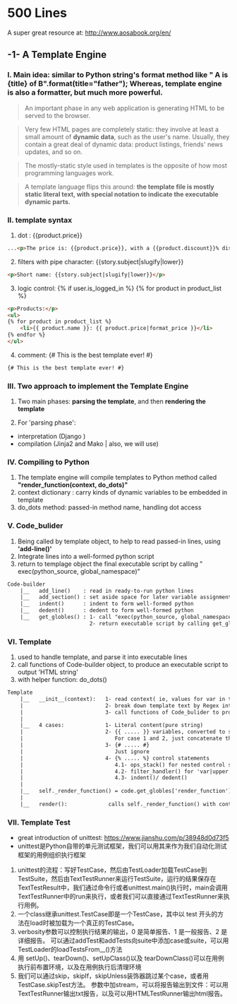 # 500 Lines
A super great resource at: http://www.aosabook.org/en/
## -1- A Template Engine

### I. Main idea: similar to Python string's **format method** like " A is {title} of B".format(title="father"); Whereas, **template engine** is also a formatter, but much more powerful.
> An important phase in any web application is generating HTML to be served to the browser.

> Very few HTML pages are completely static: they involve at least a small amount of __dynamic data__, such as the user's name. Usually, they contain a great deal of dynamic data: product listings, friends' news updates, and so on.

> The mostly-static style used in templates is the opposite of how most programming languages work.

> A template language flips this around: **the template file is mostly static literal text, with special notation to indicate the executable dynamic parts.**

### II. template syntax
1.  dot : {{product.price}}
```html
...<p>The price is: {{product.price}}, with a {{product.discount}}% discount.</p>
```
2. filters with pipe character:  {{story.subject|slugify|lower}}
```html
<p>Short name: {{story.subject|slugify|lower}}</p>
```
3. logic control: {% if user.is_logged_in %}  {% for product in product_list %}
```html
<p>Products:</p>
<ul>
{% for product in product_list %}
    <li>{{ product.name }}: {{ product.price|format_price }}</li>
{% endfor %}
</ul>
```
4. comment: {# This is the best template ever! #}
```html
{# This is the best template ever! #}
```
### III. Two approach to implement the Template Engine
1. Two main phases: **parsing the template**, and then **rendering the template**

2. For 'parsing phase':
- interpretation (Django )
- compilation (Jinja2 and Mako | also, we will use)


### IV. Compiling to Python
1. The template engine will compile templates to Python method called **"render_function(context, do_dots)"**
2. context dictionary : carry kinds of dynamic variables to be embedded in template
3. do_dots method: passed-in method name, handling dot access

### V. Code_bulider
1. Being called by template object, to help to read passed-in lines, using **'add-line()'**
2. Integrate lines into a well-formed python script
3. return to templage object the final executable script by calling " exec(python_source, global_namespace)"

```html
Code-builder
    |__   add_line()    : read in ready-to-run python lines
    |__   add_section() : set aside space for later variable assignment
    |__   indent()      : indent to form well-formed python
    |__   dedent()      : dedent to form well-formed python
    |__   get_globles() : 1- call "exec(python_source, global_namespace)"
                          2- return executable script by calling get_globles()['render_function']
```
### VI. Template
1. used to handle template, and parse it into executable lines
2. call functions of Code-builder object, to produce an executable script to output 'HTML string'
3. with helper function: do_dots()

```html
Template
    |__   __init__(context):   1- read context( ie, values for var in template )
    |                          2- break down template text by Regex into 4 cases
    |                          3- call functions of Code_bulider to produce HTML
    |
    |__   4 cases:             1- Literal content(pure string)
    |                          2- {{ ..... }} variables, converted to string
    |                             For case 1 and 2, just concatenate them;
    |                          3- {# ..... #}
    |                             Just ignore
    |                          4- {% ..... %} control statements
    |                             4.1- ops_stack() for nested control statements
    |                             4.2- filter_handler() for 'var|upper'
    |                             4.3- indent()/ dedent()
    |
    |__   self._render_function() = code.get_globles['render_function'];
    |
    |__   render():             calls self._render_function() with context param
```

### VII. Template Test

- great introduction of unittest: https://www.jianshu.com/p/38948d0d73f5
- unittest是Python自带的单元测试框架，我们可以用其来作为我们自动化测试框架的用例组织执行框架

1. unittest的流程：写好TestCase，然后由TestLoader加载TestCase到TestSuite，然后由TextTestRunner来运行TestSuite，运行的结果保存在TextTestResult中，我们通过命令行或者unittest.main()执行时，main会调用TextTestRunner中的run来执行，或者我们可以直接通过TextTestRunner来执行用例。
2. 一个class继承unittest.TestCase即是一个TestCase，其中以 test 开头的方法在load时被加载为一个真正的TestCase。
3. verbosity参数可以控制执行结果的输出，0 是简单报告、1 是一般报告、2 是详细报告。
可以通过addTest和addTests向suite中添加case或suite，可以用TestLoader的loadTestsFrom__()方法
4. 用 setUp()、tearDown()、setUpClass()以及 tearDownClass()可以在用例执行前布置环境，以及在用例执行后清理环境
5. 我们可以通过skip，skipIf，skipUnless装饰器跳过某个case，或者用TestCase.skipTest方法。
参数中加stream，可以将报告输出到文件：可以用TextTestRunner输出txt报告，以及可以用HTMLTestRunner输出html报告。
